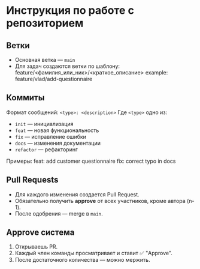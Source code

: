# Инструкция по работе с репозиторием

## Ветки

- Основная ветка — `main`
- Для задач создаются ветки по шаблону:
feature/<фамилия_или_ник>/<краткое_описание>
example: feature/vlad/add-questionnaire


## Коммиты

Формат сообщений:
`<type>: <description>`
Где `<type>` одно из:
- `init` — инициализация
- `feat` — новая функциональность
- `fix` — исправление ошибки
- `docs` — изменения документации
- `refactor` — рефакторинг

Примеры:
feat: add customer questionnaire
fix: correct typo in docs
## Pull Requests

- Для каждого изменения создается Pull Request.
- Обязательно получить **approve** от всех участников, кроме автора (n-1).
- После одобрения — merge в `main`.

## Approve система

1. Открываешь PR.
2. Каждый член команды просматривает и ставит ✅ "Approve".
3. После достаточного количества — можно мержить.
